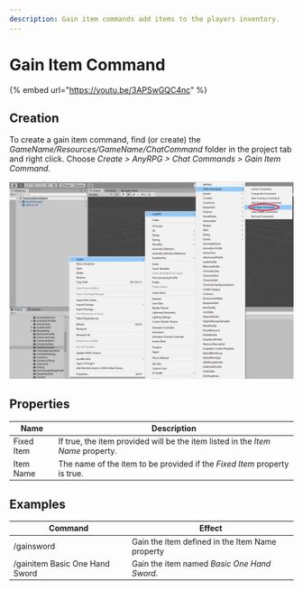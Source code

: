 ```yaml
---
description: Gain item commands add items to the players inventory.
---
```


# Gain Item Command

{% embed url="https://youtu.be/3APSwGQC4nc" %}

## Creation <a href="#creation" id="creation"></a>

To create a gain item command, find (or create) the _GameName/Resources/GameName/ChatCommand_ folder in the project tab and right click. Choose _Create > AnyRPG > Chat Commands > Gain Item Command_.​​​

![](<../../.gitbook/assets/image (111).png>)

## Properties

| Name       | Description                                                                     |
| ---------- | ------------------------------------------------------------------------------- |
| Fixed Item | If true, the item provided will be the item listed in the _Item Name_ property. |
| Item Name  | The name of the item to be provided if the _Fixed Item_ property is true.       |

## Examples

| Command                        | Effect                                          |
| ------------------------------ | ----------------------------------------------- |
| /gainsword                     | Gain the item defined in the Item Name property |
| /gainitem Basic One Hand Sword | Gain the item named _Basic One Hand Sword_.     |
